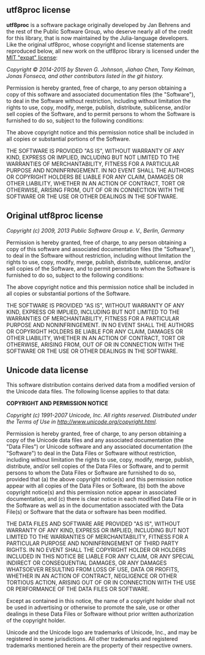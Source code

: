 ## utf8proc license ## 
 
**utf8proc** is a software package originally developed 
by Jan Behrens and the rest of the Public Software Group, who 
deserve nearly all of the credit for this library, that is now maintained by the Julia-language developers.  Like the original utf8proc, 
whose copyright and license statements are reproduced below, all new 
work on the utf8proc library is licensed under the [MIT "expat" 
license](http://opensource.org/licenses/MIT): 
 
*Copyright &copy; 2014-2015 by Steven G. Johnson, Jiahao Chen, Tony Kelman, Jonas Fonseca, and other contributors listed in the git history.* 
 
Permission is hereby granted, free of charge, to any person obtaining a 
copy of this software and associated documentation files (the "Software"), 
to deal in the Software without restriction, including without limitation 
the rights to use, copy, modify, merge, publish, distribute, sublicense, 
and/or sell copies of the Software, and to permit persons to whom the 
Software is furnished to do so, subject to the following conditions: 
 
The above copyright notice and this permission notice shall be included in 
all copies or substantial portions of the Software. 
 
THE SOFTWARE IS PROVIDED "AS IS", WITHOUT WARRANTY OF ANY KIND, EXPRESS OR 
IMPLIED, INCLUDING BUT NOT LIMITED TO THE WARRANTIES OF MERCHANTABILITY, 
FITNESS FOR A PARTICULAR PURPOSE AND NONINFRINGEMENT. IN NO EVENT SHALL THE 
AUTHORS OR COPYRIGHT HOLDERS BE LIABLE FOR ANY CLAIM, DAMAGES OR OTHER 
LIABILITY, WHETHER IN AN ACTION OF CONTRACT, TORT OR OTHERWISE, ARISING 
FROM, OUT OF OR IN CONNECTION WITH THE SOFTWARE OR THE USE OR OTHER 
DEALINGS IN THE SOFTWARE. 
 
## Original utf8proc license ## 
 
*Copyright (c) 2009, 2013 Public Software Group e. V., Berlin, Germany* 
 
Permission is hereby granted, free of charge, to any person obtaining a 
copy of this software and associated documentation files (the "Software"), 
to deal in the Software without restriction, including without limitation 
the rights to use, copy, modify, merge, publish, distribute, sublicense, 
and/or sell copies of the Software, and to permit persons to whom the 
Software is furnished to do so, subject to the following conditions: 
 
The above copyright notice and this permission notice shall be included in 
all copies or substantial portions of the Software. 
 
THE SOFTWARE IS PROVIDED "AS IS", WITHOUT WARRANTY OF ANY KIND, EXPRESS OR 
IMPLIED, INCLUDING BUT NOT LIMITED TO THE WARRANTIES OF MERCHANTABILITY, 
FITNESS FOR A PARTICULAR PURPOSE AND NONINFRINGEMENT. IN NO EVENT SHALL THE 
AUTHORS OR COPYRIGHT HOLDERS BE LIABLE FOR ANY CLAIM, DAMAGES OR OTHER 
LIABILITY, WHETHER IN AN ACTION OF CONTRACT, TORT OR OTHERWISE, ARISING 
FROM, OUT OF OR IN CONNECTION WITH THE SOFTWARE OR THE USE OR OTHER 
DEALINGS IN THE SOFTWARE. 
 
## Unicode data license ## 
 
This software distribution contains derived data from a modified version of 
the Unicode data files. The following license applies to that data: 
 
**COPYRIGHT AND PERMISSION NOTICE** 
 
*Copyright (c) 1991-2007 Unicode, Inc. All rights reserved. Distributed 
under the Terms of Use in http://www.unicode.org/copyright.html.* 
 
Permission is hereby granted, free of charge, to any person obtaining a 
copy of the Unicode data files and any associated documentation (the "Data 
Files") or Unicode software and any associated documentation (the 
"Software") to deal in the Data Files or Software without restriction, 
including without limitation the rights to use, copy, modify, merge, 
publish, distribute, and/or sell copies of the Data Files or Software, and 
to permit persons to whom the Data Files or Software are furnished to do 
so, provided that (a) the above copyright notice(s) and this permission 
notice appear with all copies of the Data Files or Software, (b) both the 
above copyright notice(s) and this permission notice appear in associated 
documentation, and (c) there is clear notice in each modified Data File or 
in the Software as well as in the documentation associated with the Data 
File(s) or Software that the data or software has been modified. 
 
THE DATA FILES AND SOFTWARE ARE PROVIDED "AS IS", WITHOUT WARRANTY OF ANY 
KIND, EXPRESS OR IMPLIED, INCLUDING BUT NOT LIMITED TO THE WARRANTIES OF 
MERCHANTABILITY, FITNESS FOR A PARTICULAR PURPOSE AND NONINFRINGEMENT OF 
THIRD PARTY RIGHTS. IN NO EVENT SHALL THE COPYRIGHT HOLDER OR HOLDERS 
INCLUDED IN THIS NOTICE BE LIABLE FOR ANY CLAIM, OR ANY SPECIAL INDIRECT OR 
CONSEQUENTIAL DAMAGES, OR ANY DAMAGES WHATSOEVER RESULTING FROM LOSS OF 
USE, DATA OR PROFITS, WHETHER IN AN ACTION OF CONTRACT, NEGLIGENCE OR OTHER 
TORTIOUS ACTION, ARISING OUT OF OR IN CONNECTION WITH THE USE OR 
PERFORMANCE OF THE DATA FILES OR SOFTWARE. 
 
Except as contained in this notice, the name of a copyright holder shall 
not be used in advertising or otherwise to promote the sale, use or other 
dealings in these Data Files or Software without prior written 
authorization of the copyright holder. 
 
Unicode and the Unicode logo are trademarks of Unicode, Inc., and may be 
registered in some jurisdictions. All other trademarks and registered 
trademarks mentioned herein are the property of their respective owners. 
